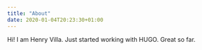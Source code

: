 ```yaml
---
title: "About"
date: 2020-01-04T20:23:30+01:00
---
```


Hi! I am Henry Villa. Just started working with HUGO. Great so far.



